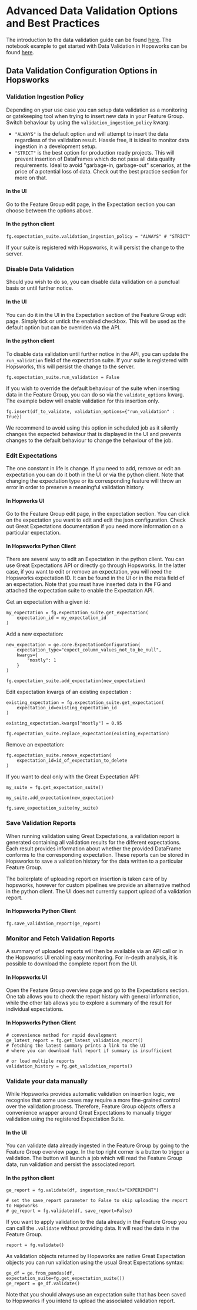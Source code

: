 # Advanced Data Validation Options and Best Practices

The introduction to the data validation guide can be found [here](data_validation.md). The notebook example to get started with Data Validation in Hopsworks can be found [here](https://colab.research.google.com/github/logicalclocks/hopsworks-tutorials/blob/master/integrations/great_expectations/fraud_batch_data_validation.ipynb).

## Data Validation Configuration Options in Hopsworks

### Validation Ingestion Policy

Depending on your use case you can setup data validation as a monitoring or gatekeeping tool when trying to insert new data in your Feature Group. Switch behaviour by using the `validation_ingestion_policy` kwarg:

- `"ALWAYS"` is the default option and will attempt to insert the data regardless of the validation result. Hassle free, it is ideal to monitor data ingestion in a development setup.
- `"STRICT"` is the best option for production ready projects. This will prevent insertion of DataFrames which do not pass all data quality requirements. Ideal to avoid "garbage-in, garbage-out" scenarios, at the price of a potential loss of data. Check out the best practice section for more on that.

#### In the UI

Go to the Feature Group edit page, in the Expectation section you can choose between the options above.

#### In the python client

```python3
fg.expectation_suite.validation_ingestion_policy = "ALWAYS" # "STRICT"
```

If your suite is registered with Hopsworks, it will persist the change to the server.

### Disable Data Validation

Should you wish to do so, you can disable data validation on a punctual basis or until further notice.

#### In the UI

You can do it in the UI in the Expectation section of the Feature Group edit page. Simply tick or untick the enabled checkbox. This will be used as the default option but can be overriden via the API.

#### In the python client

To disable data validation until further notice in the API, you can update the `run_validation` field of the expectation suite. If your suite is registered with Hopsworks, this will persist the change to the server.

```python3
fg.expectation_suite.run_validation = False
```

If you wish to override the default behaviour of the suite when inserting data in the Feature Group, you can do so via the `validate_options` kwarg. The example below will enable validation for this insertion only.

```python3
fg.insert(df_to_validate, validation_options={"run_validation" : True})
```

We recommend to avoid using this option in scheduled job as it silently changes the expected behaviour that is displayed in the UI and prevents changes to the default behaviour to change the behaviour of the job.

### Edit Expectations

The one constant in life is change. If you need to add, remove or edit an expectation you can do it both in the UI or via the python client. Note that changing the expectation type or its corresponding feature will throw an error in order to preserve a meaningful validation history.

#### In Hopworks UI

Go to the Feature Group edit page, in the expectation section. You can click on the expectation you want to edit and edit the json configuration. Check out Great Expectations documentation if you need more information on a particular expectation.

#### In Hopsworks Python Client

There are several way to edit an Expectation in the python client. You can use Great Expectations API or directly go through Hopsworks. In the latter case, if you want to edit or remove an expectation, you will need the Hopsworks expectation ID. It can be found in the UI or in the meta field of an expectation. Note that you must have inserted data in the FG and attached the expectation suite to enable the Expectation API.

Get an expectation with a given id:

```python3
my_expectation = fg.expectation_suite.get_expectation(
    expectation_id = my_expectation_id
)
```

Add a new expectation:

```python3
new_expectation = ge.core.ExpectationConfiguration(
    expectation_type="expect_column_values_not_to_be_null",
    kwargs={
        "mostly": 1
    }
)

fg.expectation_suite.add_expectation(new_expectation)
```

Edit expectation kwargs of an existing expectation :

```python3
existing_expectation = fg.expectation_suite.get_expectation(
    expectation_id=existing_expectation_id
)

existing_expectation.kwargs["mostly"] = 0.95

fg.expectation_suite.replace_expectation(existing_expectation)
```

Remove an expectation:

```python3
fg.expectation_suite.remove_expectation(
    expectation_id=id_of_expectation_to_delete
)
```

If you want to deal only with the Great Expectation API:

```python3
my_suite = fg.get_expectation_suite()

my_suite.add_expectation(new_expectation)

fg.save_expectation_suite(my_suite)
```

### Save Validation Reports

When running validation using Great Expectations, a validation report is generated containing all validation results for the different expectations. Each result provides information about whether the provided DataFrame conforms to the corresponding expectation. These reports can be stored in Hopsworks to save a validation history for the data written to a particular Feature Group.

The boilerplate of uploading report on insertion is taken care of by hopsworks, however for custom pipelines we provide an alternative method in the python client. The UI does not currently support upload of a validation report.

#### In Hopsworks Python Client

```python3
fg.save_validation_report(ge_report)
```

### Monitor and Fetch Validation Reports

A summary of uploaded reports will then be available via an API call or in the Hopsworks UI enabling easy monitoring. For in-depth analysis, it is possible to download the complete report from the UI.

#### In Hopsworks UI

Open the Feature Group overview page and go to the Expectations section. One tab allows you to check the report history with general information, while the other tab allows you to explore a summary of the result for individual expectations.

#### In Hopsworks Python Client

```python3
# convenience method for rapid development
ge_latest_report = fg.get_latest_validation_report()
# fetching the latest summary prints a link to the UI
# where you can download full report if summary is insufficient

# or load multiple reports
validation_history = fg.get_validation_reports()
```

### Validate your data manually

While Hopsworks provides automatic validation on insertion logic, we recognise that some use cases may require a more fine-grained control over the validation process. Therefore, Feature Group objects offers a convenience wrapper around Great Expectations to manually trigger validation using the registered Expectation Suite.

#### In the UI

You can validate data already ingested in the Feature Group by going to the Feature Group overview page. In the top right corner is a button to trigger a validation. The button will launch a job which will read the Feature Group data, run validation and persist the associated report.

#### In the python client

```python3
ge_report = fg.validate(df, ingestion_result="EXPERIMENT")

# set the save_report parameter to False to skip uploading the report to Hopsworks
# ge_report = fg.validate(df, save_report=False)
```

If you want to apply validation to the data already in the Feature Group you can call the `.validate` without providing data. It will read the data in the Feature Group.

```python3
report = fg.validate()
```

As validation objects returned by Hopsworks are native Great Expectation objects you can run validation using the usual Great Expectations syntax:

```python3
ge_df = ge.from_pandas(df, expectation_suite=fg.get_expectation_suite())
ge_report = ge_df.validate()
```

Note that you should always use an expectation suite that has been saved to Hopsworks if you intend to upload the associated validation report.
